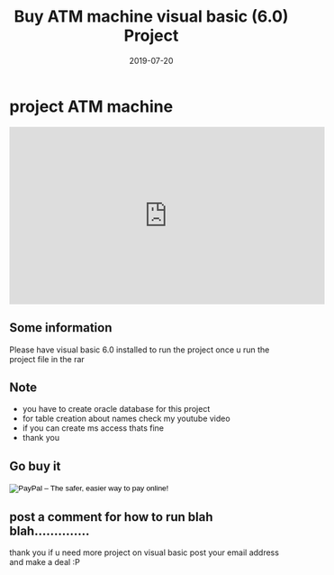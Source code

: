 ﻿---
layout: post
title: Buy ATM machine visual basic (6.0) Project
date: 2019-07-20 
tags: [Buy_Projects]
image: QWERTY.png

---







# project ATM machine

<iframe width="560" height="315" src="https://www.youtube.com/embed/SXfr4MmlOuw" frameborder="0" allow="accelerometer; autoplay; encrypted-media; gyroscope; picture-in-picture" allowfullscreen></iframe>

## Some information
Please have visual basic 6.0 installed to run the project
once u run the project file in the rar 
## Note

 - you have to create oracle database for this project 
 - for table creation about names check my youtube video
 - if you can create ms access thats fine 
 - thank you

## Go buy it 

<form action="https://www.paypal.com/cgi-bin/webscr" method="post" target="_top">
<input type="hidden" name="cmd" value="_s-xclick">
<input type="hidden" name="hosted_button_id" value="BKMJUUH79H7Z2">
<input type="image" src="https://www.paypalobjects.com/en_GB/i/btn/btn_buynowCC_LG.gif" border="0" name="submit" alt="PayPal – The safer, easier way to pay online!">
<img alt="" border="0" src="https://www.paypalobjects.com/en_GB/i/scr/pixel.gif" width="1" height="1">
</form>



## post a comment for how to run blah blah..............

thank you if u need more project on visual basic 
post your email address and make a deal :P


